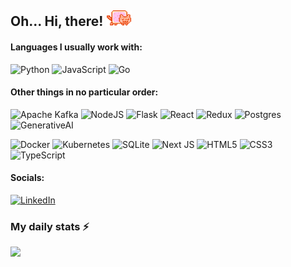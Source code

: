 <h2>Oh... Hi, there! <img height=25 src="technyancolor_cat.gif"/></h2>

#### Languages I usually work with:
![Python](https://img.shields.io/badge/python-3670A0?style=for-the-badge&logo=python&logoColor=ffdd54)
![JavaScript](https://img.shields.io/badge/javascript-%23323330.svg?style=for-the-badge&logo=javascript&logoColor=%23F7DF1E)
![Go](https://img.shields.io/badge/go-%2300ADD8.svg?style=for-the-badge&logo=go&logoColor=white)

#### Other things in no particular order:
![Apache Kafka](https://img.shields.io/badge/Apache%20Kafka-000?style=for-the-badge&logo=apachekafka)
![NodeJS](https://img.shields.io/badge/node.js-6DA55F?style=for-the-badge&logo=node.js&logoColor=white)
![Flask](https://img.shields.io/badge/flask-%23000.svg?style=for-the-badge&logo=flask&logoColor=white)
![React](https://img.shields.io/badge/react-%2320232a.svg?style=for-the-badge&logo=react&logoColor=%2361DAFB)
![Redux](https://img.shields.io/badge/redux-%23593d88.svg?style=for-the-badge&logo=redux&logoColor=white)
![Postgres](https://img.shields.io/badge/postgres-%23316192.svg?style=for-the-badge&logo=postgresql&logoColor=white)
![GenerativeAI](https://img.shields.io/badge/✨_Generative_AI-9b59b6?style=for-the-badge)

![Docker](https://img.shields.io/badge/docker-%230db7ed.svg?style=for-the-badge&logo=docker&logoColor=white)
![Kubernetes](https://img.shields.io/badge/kubernetes-%23326ce5.svg?style=for-the-badge&logo=kubernetes&logoColor=white)
![SQLite](https://img.shields.io/badge/sqlite-%2307405e.svg?style=for-the-badge&logo=sqlite&logoColor=white)
![Next JS](https://img.shields.io/badge/Next-black?style=for-the-badge&logo=next.js&logoColor=white)
![HTML5](https://img.shields.io/badge/html5-%23E34F26.svg?style=for-the-badge&logo=html5&logoColor=white)
![CSS3](https://img.shields.io/badge/css3-%231572B6.svg?style=for-the-badge&logo=css3&logoColor=white)
![TypeScript](https://img.shields.io/badge/typescript-%23007ACC.svg?style=for-the-badge&logo=typescript&logoColor=white)


#### Socials:

[![LinkedIn](https://img.shields.io/badge/linkedin-%230077B5.svg?style=for-the-badge&logo=linkedin&logoColor=white)](https://www.linkedin.com/in/tahmid-efaz/)

<h3> My daily stats ⚡️</h3>
<div align="center">
  <img align="left" src="https://github-readme-activity-graph.vercel.app/graph?username=tahmidefaz&bg_color=182e45&color=8bbaf9&line=a3cbf0&point=38a0ff&area=true&hide_border=true" width="500px"/>
</div>
